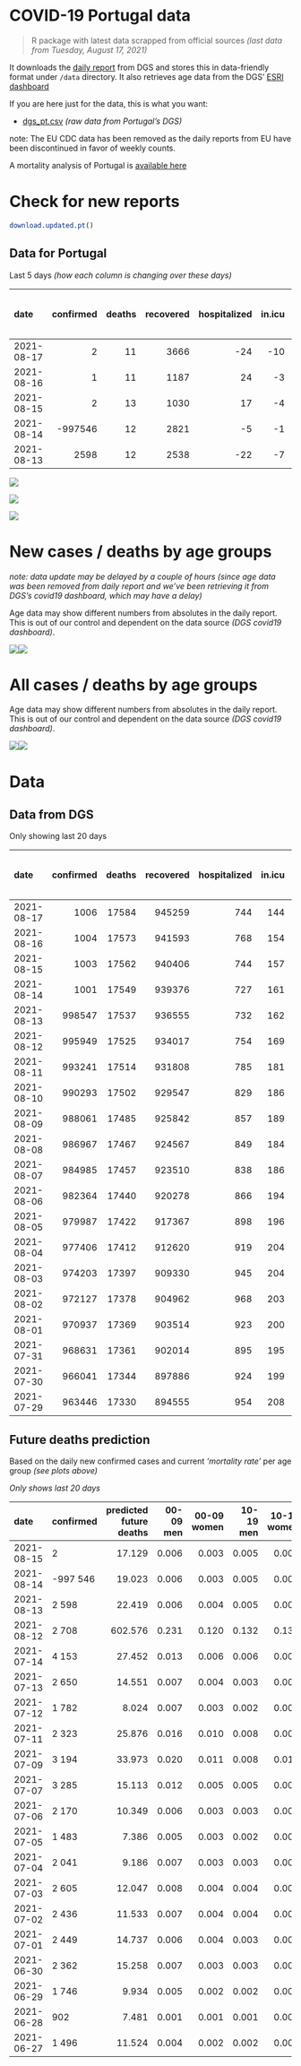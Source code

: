 COVID-19 Portugal data
================

> R package with latest data scrapped from official sources *(last data
> from Tuesday, August 17, 2021)*

It downloads the [daily
report](https://covid19.min-saude.pt/relatorio-de-situacao/) from DGS
and stores this in data-friendly format under `/data` directory. It also
retrieves age data from the DGS’ [ESRI
dashboard](https://covid19.min-saude.pt/ponto-de-situacao-atual-em-portugal/)

If you are here just for the data, this is what you want:

-   [dgs\_pt.csv](raw/master/data/dgs_pt.csv) *(raw data from Portugal’s
    DGS)*

note: The EU CDC data has been removed as the daily reports from EU have
been discontinued in favor of weekly counts.

A mortality analysis of Portugal is [available
here](https://averissimo.github.io/covid19-analysis/mortality.html)

# Check for new reports

``` r
download.updated.pt()
```

## Data for Portugal

Last 5 days *(how each column is changing over these days)*

| date       | confirmed | deaths | recovered | hospitalized | in.icu | first vaccine | second vaccine | confirmed m 00-09 | confirmed w 00-09 | confirmed m 10-19 | confirmed w 10-19 | confirmed m 20-29 | confirmed w 20-29 | confirmed m 30-39 | confirmed w 30-39 | confirmed m 40-49 | confirmed w 40-49 | confirmed m 50-59 | confirmed w 50-59 | confirmed m 60-69 | confirmed w 60-69 | confirmed m 70-79 | confirmed w 70-79 | confirmed m 80+ | confirmed w 80+ | death m 00-09 | death w 00-09 | death m 10-19 | death w 10-19 | death m 20-29 | death w 20-29 | death m 30-39 | death w 30-39 | death m 40-49 | death w 40-49 | death m 50-59 | death w 50-59 | death m 60-69 | death w 60-69 | death m 70-79 | death w 70-79 | death m 80+ | death w 80+ |
|:-----------|----------:|-------:|----------:|-------------:|-------:|--------------:|---------------:|------------------:|------------------:|------------------:|------------------:|------------------:|------------------:|------------------:|------------------:|------------------:|------------------:|------------------:|------------------:|------------------:|------------------:|------------------:|------------------:|----------------:|----------------:|--------------:|--------------:|--------------:|--------------:|--------------:|--------------:|--------------:|--------------:|--------------:|--------------:|--------------:|--------------:|--------------:|--------------:|--------------:|--------------:|------------:|------------:|
| 2021-08-17 |         2 |     11 |      3666 |          -24 |    -10 |         67142 |          31406 |                NA |                NA |                NA |                NA |                NA |                NA |                NA |                NA |                NA |                NA |                NA |                NA |                NA |                NA |                NA |                NA |              NA |              NA |            NA |            NA |            NA |            NA |            NA |            NA |            NA |            NA |            NA |            NA |            NA |            NA |            NA |            NA |            NA |            NA |          NA |          NA |
| 2021-08-16 |         1 |     11 |      1187 |           24 |     -3 |         48535 |           3348 |                NA |                NA |                NA |                NA |                NA |                NA |                NA |                NA |                NA |                NA |                NA |                NA |                NA |                NA |                NA |                NA |              NA |              NA |            NA |            NA |            NA |            NA |            NA |            NA |            NA |            NA |            NA |            NA |            NA |            NA |            NA |            NA |            NA |            NA |          NA |          NA |
| 2021-08-15 |         2 |     13 |      1030 |           17 |     -4 |         98981 |           4738 |                85 |                95 |               245 |               221 |               342 |               273 |               149 |               141 |               106 |               114 |                90 |                96 |                59 |                60 |                32 |                46 |              21 |              38 |             0 |             0 |             0 |             0 |             0 |             0 |             0 |             0 |             0 |             0 |             0 |             0 |             0 |             1 |             4 |             0 |           3 |           5 |
| 2021-08-14 |   -997546 |     12 |      2821 |           -5 |     -1 |         78432 |          39936 |                98 |                77 |               274 |               266 |               382 |               338 |               182 |               190 |               123 |               148 |                85 |               121 |                67 |                66 |                35 |                48 |              26 |              39 |             0 |             0 |             0 |             0 |             0 |             0 |             0 |             0 |             1 |             0 |             0 |             1 |             1 |             0 |             1 |             2 |           2 |           4 |
| 2021-08-13 |      2598 |     12 |      2538 |          -22 |     -7 |         46075 |          45128 |                97 |               106 |               271 |               259 |               359 |               351 |               169 |               163 |               118 |               172 |               114 |               119 |                58 |                79 |                34 |                33 |              39 |              49 |             0 |             0 |             0 |             0 |             1 |             0 |             0 |             0 |             0 |             0 |             0 |             0 |             2 |             0 |             2 |             1 |           3 |           3 |

![](README_files/figure-gfm/totals-1.svg)<!-- -->

![](README_files/figure-gfm/differential-1.svg)<!-- -->

![](README_files/figure-gfm/differential_7days-1.svg)<!-- -->

# New cases / deaths by age groups

*note: data update may be delayed by a couple of hours (since age data
was been removed from daily report and we’ve been retrieving it from
DGS’s covid19 dashboard, which may have a delay)*

Age data may show different numbers from absolutes in the daily report.
This is out of our control and dependent on the data source *(DGS
covid19 dashboard)*.

![](README_files/figure-gfm/new_cases_deaths-1.svg)<!-- -->![](README_files/figure-gfm/new_cases_deaths-2.svg)<!-- -->

# All cases / deaths by age groups

Age data may show different numbers from absolutes in the daily report.
This is out of our control and dependent on the data source *(DGS
covid19 dashboard)*.

![](README_files/figure-gfm/total_cases_deaths-1.svg)<!-- -->![](README_files/figure-gfm/total_cases_deaths-2.svg)<!-- -->

# Data

## Data from DGS

Only showing last 20 days

| date       | confirmed | deaths | recovered | hospitalized | in.icu | confirmed m 00-09 | confirmed w 00-09 | confirmed m 10-19 | confirmed w 10-19 | confirmed m 20-29 | confirmed w 20-29 | confirmed m 30-39 | confirmed w 30-39 | confirmed m 40-49 | confirmed w 40-49 | confirmed m 50-59 | confirmed w 50-59 | confirmed m 60-69 | confirmed w 60-69 | confirmed m 70-79 | confirmed w 70-79 | confirmed m 80+ | confirmed w 80+ | death m 00-09 | death w 00-09 | death m 10-19 | death w 10-19 | death m 20-29 | death w 20-29 | death m 30-39 | death w 30-39 | death m 40-49 | death w 40-49 | death m 50-59 | death w 50-59 | death m 60-69 | death w 60-69 | death m 70-79 | death w 70-79 | death m 80+ | death w 80+ | first vaccine | second vaccine |
|:-----------|----------:|-------:|----------:|-------------:|-------:|------------------:|------------------:|------------------:|------------------:|------------------:|------------------:|------------------:|------------------:|------------------:|------------------:|------------------:|------------------:|------------------:|------------------:|------------------:|------------------:|----------------:|----------------:|--------------:|--------------:|--------------:|--------------:|--------------:|--------------:|--------------:|--------------:|--------------:|--------------:|--------------:|--------------:|--------------:|--------------:|--------------:|--------------:|------------:|------------:|--------------:|---------------:|
| 2021-08-17 |      1006 |  17584 |    945259 |          744 |    144 |                NA |                NA |                NA |                NA |                NA |                NA |                NA |                NA |                NA |                NA |                NA |                NA |                NA |                NA |                NA |                NA |              NA |              NA |            NA |            NA |            NA |            NA |            NA |            NA |            NA |            NA |            NA |            NA |            NA |            NA |            NA |            NA |            NA |            NA |          NA |          NA |       7494705 |        5567766 |
| 2021-08-16 |      1004 |  17573 |    941593 |          768 |    154 |                NA |                NA |                NA |                NA |                NA |                NA |                NA |                NA |                NA |                NA |                NA |                NA |                NA |                NA |                NA |                NA |              NA |              NA |            NA |            NA |            NA |            NA |            NA |            NA |            NA |            NA |            NA |            NA |            NA |            NA |            NA |            NA |            NA |            NA |          NA |          NA |       7427563 |        5536360 |
| 2021-08-15 |      1003 |  17562 |    940406 |          744 |    157 |             30708 |             29543 |             51585 |             51966 |             76796 |             82292 |             69541 |             78965 |             73283 |             90172 |             61695 |             77661 |             45144 |             49347 |             28552 |             32076 |           24490 |           48823 |             2 |             1 |             1 |             1 |             8 |             5 |            25 |            20 |           104 |            66 |           350 |           148 |          1108 |           484 |          2356 |          1404 |        5268 |        6211 |       7379028 |        5533012 |
| 2021-08-14 |      1001 |  17549 |    939376 |          727 |    161 |             30623 |             29448 |             51340 |             51745 |             76454 |             82019 |             69392 |             78824 |             73177 |             90058 |             61605 |             77565 |             45085 |             49287 |             28520 |             32030 |           24469 |           48785 |             2 |             1 |             1 |             1 |             8 |             5 |            25 |            20 |           104 |            66 |           350 |           148 |          1108 |           483 |          2352 |          1404 |        5265 |        6206 |       7280047 |        5528274 |
| 2021-08-13 |    998547 |  17537 |    936555 |          732 |    162 |             30525 |             29371 |             51066 |             51479 |             76072 |             81681 |             69210 |             78634 |             73054 |             89910 |             61520 |             77444 |             45018 |             49221 |             28485 |             31982 |           24443 |           48746 |             2 |             1 |             1 |             1 |             8 |             5 |            25 |            20 |           103 |            66 |           350 |           147 |          1107 |           483 |          2351 |          1402 |        5263 |        6202 |       7201615 |        5488338 |
| 2021-08-12 |    995949 |  17525 |    934017 |          754 |    169 |             30428 |             29265 |             50795 |             51220 |             75713 |             81330 |             69041 |             78471 |             72936 |             89738 |             61406 |             77325 |             44960 |             49142 |             28451 |             31949 |           24404 |           48697 |             2 |             1 |             1 |             1 |             7 |             5 |            25 |            20 |           103 |            66 |           350 |           147 |          1105 |           483 |          2349 |          1401 |        5260 |        6199 |       7155540 |        5443210 |
| 2021-08-11 |    993241 |  17514 |    931808 |          785 |    181 |                NA |                NA |                NA |                NA |                NA |                NA |                NA |                NA |                NA |                NA |                NA |                NA |                NA |                NA |                NA |                NA |              NA |              NA |            NA |            NA |            NA |            NA |            NA |            NA |            NA |            NA |            NA |            NA |            NA |            NA |            NA |            NA |            NA |            NA |          NA |          NA |       7094437 |        5411701 |
| 2021-08-10 |    990293 |  17502 |    929547 |          829 |    186 |                NA |                NA |                NA |                NA |                NA |                NA |                NA |                NA |                NA |                NA |                NA |                NA |                NA |                NA |                NA |                NA |              NA |              NA |            NA |            NA |            NA |            NA |            NA |            NA |            NA |            NA |            NA |            NA |            NA |            NA |            NA |            NA |            NA |            NA |          NA |          NA |       7031406 |        5373928 |
| 2021-08-09 |    988061 |  17485 |    925842 |          857 |    189 |                NA |                NA |                NA |                NA |                NA |                NA |                NA |                NA |                NA |                NA |                NA |                NA |                NA |                NA |                NA |                NA |              NA |              NA |            NA |            NA |            NA |            NA |            NA |            NA |            NA |            NA |            NA |            NA |            NA |            NA |            NA |            NA |            NA |            NA |          NA |          NA |       6981341 |        5337603 |
| 2021-08-08 |    986967 |  17467 |    924567 |          849 |    184 |                NA |                NA |                NA |                NA |                NA |                NA |                NA |                NA |                NA |                NA |                NA |                NA |                NA |                NA |                NA |                NA |              NA |              NA |            NA |            NA |            NA |            NA |            NA |            NA |            NA |            NA |            NA |            NA |            NA |            NA |            NA |            NA |            NA |            NA |          NA |          NA |       6959984 |        5313927 |
| 2021-08-07 |    984985 |  17457 |    923510 |          838 |    186 |                NA |                NA |                NA |                NA |                NA |                NA |                NA |                NA |                NA |                NA |                NA |                NA |                NA |                NA |                NA |                NA |              NA |              NA |            NA |            NA |            NA |            NA |            NA |            NA |            NA |            NA |            NA |            NA |            NA |            NA |            NA |            NA |            NA |            NA |          NA |          NA |       6924895 |        5261530 |
| 2021-08-06 |    982364 |  17440 |    920278 |          866 |    194 |                NA |                NA |                NA |                NA |                NA |                NA |                NA |                NA |                NA |                NA |                NA |                NA |                NA |                NA |                NA |                NA |              NA |              NA |            NA |            NA |            NA |            NA |            NA |            NA |            NA |            NA |            NA |            NA |            NA |            NA |            NA |            NA |            NA |            NA |          NA |          NA |       6884703 |        5200840 |
| 2021-08-05 |    979987 |  17422 |    917367 |          898 |    196 |                NA |                NA |                NA |                NA |                NA |                NA |                NA |                NA |                NA |                NA |                NA |                NA |                NA |                NA |                NA |                NA |              NA |              NA |            NA |            NA |            NA |            NA |            NA |            NA |            NA |            NA |            NA |            NA |            NA |            NA |            NA |            NA |            NA |            NA |          NA |          NA |       6847225 |        5135830 |
| 2021-08-04 |    977406 |  17412 |    912620 |          919 |    204 |                NA |                NA |                NA |                NA |                NA |                NA |                NA |                NA |                NA |                NA |                NA |                NA |                NA |                NA |                NA |                NA |              NA |              NA |            NA |            NA |            NA |            NA |            NA |            NA |            NA |            NA |            NA |            NA |            NA |            NA |            NA |            NA |            NA |            NA |          NA |          NA |       6800840 |        5076293 |
| 2021-08-03 |    974203 |  17397 |    909330 |          945 |    204 |                NA |                NA |                NA |                NA |                NA |                NA |                NA |                NA |                NA |                NA |                NA |                NA |                NA |                NA |                NA |                NA |              NA |              NA |            NA |            NA |            NA |            NA |            NA |            NA |            NA |            NA |            NA |            NA |            NA |            NA |            NA |            NA |            NA |            NA |          NA |          NA |            NA |             NA |
| 2021-08-02 |    972127 |  17378 |    904962 |          968 |    203 |                NA |                NA |                NA |                NA |                NA |                NA |                NA |                NA |                NA |                NA |                NA |                NA |                NA |                NA |                NA |                NA |              NA |              NA |            NA |            NA |            NA |            NA |            NA |            NA |            NA |            NA |            NA |            NA |            NA |            NA |            NA |            NA |            NA |            NA |          NA |          NA |       6772846 |        5019116 |
| 2021-08-01 |    970937 |  17369 |    903514 |          923 |    200 |                NA |                NA |                NA |                NA |                NA |                NA |                NA |                NA |                NA |                NA |                NA |                NA |                NA |                NA |                NA |                NA |              NA |              NA |            NA |            NA |            NA |            NA |            NA |            NA |            NA |            NA |            NA |            NA |            NA |            NA |            NA |            NA |            NA |            NA |          NA |          NA |       6728838 |        4927955 |
| 2021-07-31 |    968631 |  17361 |    902014 |          895 |    195 |                NA |                NA |                NA |                NA |                NA |                NA |                NA |                NA |                NA |                NA |                NA |                NA |                NA |                NA |                NA |                NA |              NA |              NA |            NA |            NA |            NA |            NA |            NA |            NA |            NA |            NA |            NA |            NA |            NA |            NA |            NA |            NA |            NA |            NA |          NA |          NA |       6696690 |        4870991 |
| 2021-07-30 |    966041 |  17344 |    897886 |          924 |    199 |                NA |                NA |                NA |                NA |                NA |                NA |                NA |                NA |                NA |                NA |                NA |                NA |                NA |                NA |                NA |                NA |              NA |              NA |            NA |            NA |            NA |            NA |            NA |            NA |            NA |            NA |            NA |            NA |            NA |            NA |            NA |            NA |            NA |            NA |          NA |          NA |       6662914 |        4811344 |
| 2021-07-29 |    963446 |  17330 |    894555 |          954 |    208 |                NA |                NA |                NA |                NA |                NA |                NA |                NA |                NA |                NA |                NA |                NA |                NA |                NA |                NA |                NA |                NA |              NA |              NA |            NA |            NA |            NA |            NA |            NA |            NA |            NA |            NA |            NA |            NA |            NA |            NA |            NA |            NA |            NA |            NA |          NA |          NA |       6633199 |        4753260 |

## Future deaths prediction

Based on the daily new confirmed cases and current *‘mortality rate’*
per age group *(see plots above)*

*Only shows last 20 days*

| date       | confirmed | predicted future deaths | 00-09 men | 00-09 women | 10-19 men | 10-19 women | 20-29 men | 20-29 women | 30-39 men | 30-39 women | 40-49 men | 40-49 women | 50-59 men | 50-59 women | 60-69 men | 60-69 women | 70-79 men | 70-79 women | 80+ men | 80+ women |
|:-----------|:----------|------------------------:|----------:|------------:|----------:|------------:|----------:|------------:|----------:|------------:|----------:|------------:|----------:|------------:|----------:|------------:|----------:|------------:|--------:|----------:|
| 2021-08-15 | 2         |                  17.129 |     0.006 |       0.003 |     0.005 |       0.004 |     0.036 |       0.017 |     0.054 |       0.036 |     0.150 |       0.083 |     0.511 |       0.183 |     1.448 |       0.588 |     2.641 |       2.013 |   4.517 |     4.834 |
| 2021-08-14 | -997 546  |                  19.023 |     0.006 |       0.003 |     0.005 |       0.005 |     0.040 |       0.021 |     0.065 |       0.048 |     0.175 |       0.108 |     0.482 |       0.231 |     1.644 |       0.647 |     2.888 |       2.101 |   5.593 |     4.961 |
| 2021-08-13 | 2 598     |                  22.419 |     0.006 |       0.004 |     0.005 |       0.005 |     0.037 |       0.021 |     0.061 |       0.041 |     0.167 |       0.126 |     0.647 |       0.227 |     1.424 |       0.775 |     2.806 |       1.444 |   8.389 |     6.234 |
| 2021-08-12 | 2 708     |                 602.576 |     0.231 |       0.120 |     0.132 |       0.131 |     1.060 |       0.568 |     2.408 |       1.658 |     7.100 |       4.142 |    17.155 |       6.786 |    46.707 |      20.352 |    93.243 |      57.253 | 163.267 |   180.263 |
| 2021-07-14 | 4 153     |                  27.452 |     0.013 |       0.006 |     0.006 |       0.006 |     0.059 |       0.032 |     0.139 |       0.090 |     0.433 |       0.242 |     0.737 |       0.307 |     2.013 |       0.981 |     5.199 |       3.064 |   6.238 |     7.887 |
| 2021-07-13 | 2 650     |                  14.551 |     0.007 |       0.004 |     0.003 |       0.003 |     0.041 |       0.020 |     0.088 |       0.055 |     0.314 |       0.156 |     0.635 |       0.210 |     1.399 |       0.726 |     2.393 |       1.620 |   3.442 |     3.435 |
| 2021-07-12 | 1 782     |                   8.024 |     0.007 |       0.003 |     0.002 |       0.002 |     0.024 |       0.012 |     0.070 |       0.044 |     0.200 |       0.088 |     0.397 |       0.158 |     0.589 |       0.471 |     1.238 |       1.226 |   1.076 |     2.417 |
| 2021-07-11 | 2 323     |                  25.876 |     0.016 |       0.010 |     0.008 |       0.008 |     0.072 |       0.040 |     0.179 |       0.119 |     0.544 |       0.326 |     1.208 |       0.495 |     3.019 |       1.138 |     4.538 |       3.327 |   4.087 |     6.742 |
| 2021-07-09 | 3 194     |                  33.973 |     0.020 |       0.011 |     0.008 |       0.010 |     0.086 |       0.050 |     0.212 |       0.150 |     0.728 |       0.381 |     1.169 |       0.476 |     3.362 |       1.510 |     5.116 |       3.545 |   6.453 |    10.686 |
| 2021-07-07 | 3 285     |                  15.113 |     0.012 |       0.005 |     0.005 |       0.005 |     0.043 |       0.023 |     0.111 |       0.075 |     0.349 |       0.212 |     0.675 |       0.284 |     1.865 |       0.853 |     3.383 |       1.882 |   2.151 |     3.180 |
| 2021-07-06 | 2 170     |                  10.349 |     0.006 |       0.003 |     0.003 |       0.003 |     0.032 |       0.016 |     0.078 |       0.048 |     0.277 |       0.138 |     0.505 |       0.177 |     0.761 |       0.579 |     2.310 |       1.051 |   2.581 |     1.781 |
| 2021-07-05 | 1 483     |                   7.386 |     0.005 |       0.003 |     0.002 |       0.002 |     0.020 |       0.011 |     0.051 |       0.035 |     0.155 |       0.089 |     0.261 |       0.126 |     0.785 |       0.235 |     1.733 |       1.007 |   1.721 |     1.145 |
| 2021-07-04 | 2 041     |                   9.186 |     0.007 |       0.003 |     0.003 |       0.003 |     0.027 |       0.015 |     0.070 |       0.047 |     0.217 |       0.120 |     0.403 |       0.183 |     0.884 |       0.451 |     1.898 |       1.138 |   1.936 |     1.781 |
| 2021-07-03 | 2 605     |                  12.047 |     0.008 |       0.004 |     0.004 |       0.004 |     0.036 |       0.018 |     0.096 |       0.068 |     0.267 |       0.157 |     0.584 |       0.194 |     1.522 |       0.490 |     1.815 |       1.488 |   2.366 |     2.926 |
| 2021-07-02 | 2 436     |                  11.533 |     0.007 |       0.004 |     0.004 |       0.003 |     0.036 |       0.018 |     0.090 |       0.053 |     0.257 |       0.126 |     0.499 |       0.173 |     1.301 |       0.530 |     1.898 |       1.663 |   2.581 |     2.290 |
| 2021-07-01 | 2 449     |                  14.737 |     0.006 |       0.004 |     0.003 |       0.003 |     0.034 |       0.019 |     0.081 |       0.054 |     0.250 |       0.162 |     0.545 |       0.225 |     1.424 |       0.647 |     3.466 |       1.838 |   2.796 |     3.180 |
| 2021-06-30 | 2 362     |                  15.258 |     0.007 |       0.003 |     0.003 |       0.004 |     0.031 |       0.015 |     0.077 |       0.049 |     0.277 |       0.155 |     0.658 |       0.223 |     1.301 |       0.588 |     2.888 |       1.751 |   4.302 |     2.926 |
| 2021-06-29 | 1 746     |                   9.934 |     0.005 |       0.002 |     0.002 |       0.002 |     0.022 |       0.011 |     0.060 |       0.041 |     0.219 |       0.111 |     0.397 |       0.166 |     1.055 |       0.461 |     2.310 |       1.226 |   1.936 |     1.908 |
| 2021-06-28 | 902       |                   7.481 |     0.001 |       0.001 |     0.001 |       0.001 |     0.010 |       0.006 |     0.030 |       0.023 |     0.112 |       0.048 |     0.306 |       0.101 |     0.614 |       0.304 |     0.825 |       0.657 |   2.151 |     2.290 |
| 2021-06-27 | 1 496     |                  11.524 |     0.004 |       0.002 |     0.002 |       0.002 |     0.019 |       0.010 |     0.043 |       0.032 |     0.166 |       0.100 |     0.403 |       0.162 |     1.055 |       0.481 |     1.238 |       0.919 |   4.087 |     2.799 |
